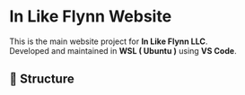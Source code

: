 # In Like Flynn Website

This is the main website project for **In Like Flynn LLC**.  
Developed and maintained in **WSL ( Ubuntu )** using **VS Code**.

## 📂 Structure
